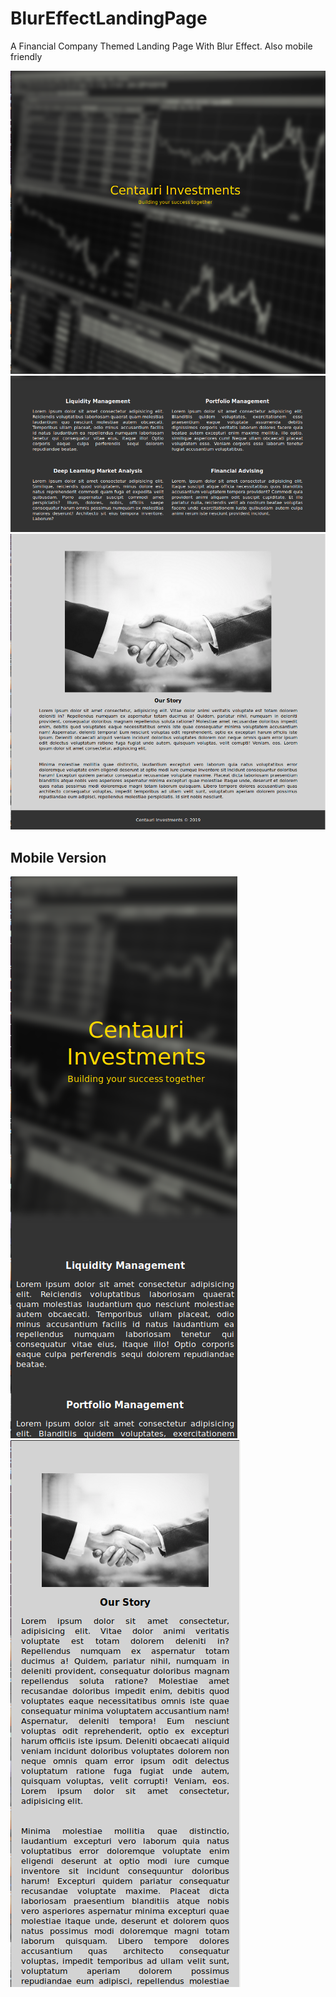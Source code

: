 # BlurEffectLandingPage
A Financial Company Themed Landing Page With Blur Effect. Also mobile friendly

![](page1.png)
![](page2.png)
![](page3.png)

## Mobile Version
![](mobile1.png)
![](mobile2.png)